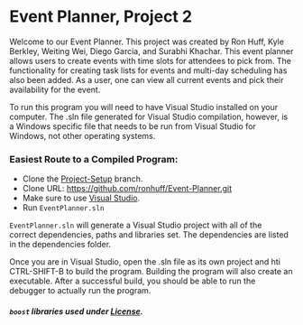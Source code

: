 <a name="top"></a>
# Event Planner, Project 2

Welcome to our Event Planner. This project was created by Ron Huff, Kyle Berkley, Weiting Wei, Diego Garcia, and Surabhi Khachar. 
This event planner allows users to create events with time slots for attendees to pick from. The functionality for creating 
task lists for events and multi-day scheduling has also been added. As a user, one can view all current events and pick their
availability for the event. 

To run this program you will need to have Visual Studio installed on your computer. The .sln file generated for Visual Studio 
compilation, however, is a Windows specific file that needs to be run from Visual Studio for Windows, not other operating 
systems. 

### Easiest Route to a Compiled Program:
* Clone the [Project-Setup](https://github.com/ronhuff/Event-Planner/tree/Project-Setup) branch.  
 * Clone URL: https://github.com/ronhuff/Event-Planner.git
* Make sure to use [Visual Studio](https://www.visualstudio.com/thank-you-downloading-visual-studio/?sku=Community&rel=15).  
 * Run `EventPlanner.sln`

`EventPlanner.sln` will generate a Visual Studio project with all of the  
correct dependencies, paths and libraries set. The dependencies are listed in the dependencies folder. 

Once you are in Visual Studio, open the .sln file as its own project and hti CTRL-SHIFT-B to build the program. Building 
the program will also create an executable. After a successful build, you should be able to run the debugger to actually run
the program. 


##### `boost` libraries used under [License](https://github.com/ronhuff/Event-Planner/tree/Project-Setup/documentation/BoostLicense.txt).


